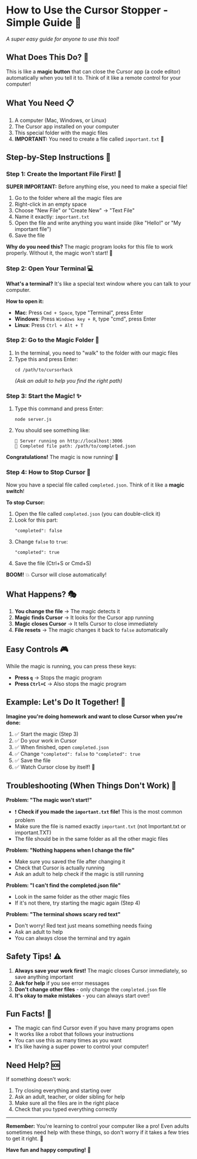 # How to Use the Cursor Stopper - Simple Guide 🚀

*A super easy guide for anyone to use this tool!*

## What Does This Do? 🤔

This is like a **magic button** that can close the Cursor app (a code editor) automatically when you tell it to. Think of it like a remote control for your computer!

## What You Need 📋

1. A computer (Mac, Windows, or Linux)
2. The Cursor app installed on your computer
3. This special folder with the magic files
4. **IMPORTANT:** You need to create a file called `important.txt` 📄

## Step-by-Step Instructions 👣

### Step 1: Create the Important File First! 📄

**SUPER IMPORTANT:** Before anything else, you need to make a special file!

1. Go to the folder where all the magic files are
2. Right-click in an empty space
3. Choose "New File" or "Create New" → "Text File"
4. Name it exactly: `important.txt`
5. Open the file and write anything you want inside (like "Hello!" or "My important file")
6. Save the file

**Why do you need this?** The magic program looks for this file to work properly. Without it, the magic won't start! 🎯

### Step 2: Open Your Terminal 💻

**What's a terminal?** It's like a special text window where you can talk to your computer.

**How to open it:**
- **Mac**: Press `Cmd + Space`, type "Terminal", press Enter
- **Windows**: Press `Windows key + R`, type "cmd", press Enter
- **Linux**: Press `Ctrl + Alt + T`

### Step 2: Go to the Magic Folder 📁

1. In the terminal, you need to "walk" to the folder with our magic files
2. Type this and press Enter:
   ```
   cd /path/to/cursorhack
   ```
   *(Ask an adult to help you find the right path)*

### Step 3: Start the Magic! ✨

1. Type this command and press Enter:
   ```
   node server.js
   ```

2. You should see something like:
   ```
   🚀 Server running on http://localhost:3006
   📂 Completed file path: /path/to/completed.json
   ```

**Congratulations!** The magic is now running! 🎉

### Step 4: How to Stop Cursor 🛑

Now you have a special file called `completed.json`. Think of it like a **magic switch**!

**To stop Cursor:**

1. Open the file called `completed.json` (you can double-click it)
2. Look for this part:
   ```
   "completed": false
   ```
3. Change `false` to `true`:
   ```
   "completed": true
   ```
4. Save the file (Ctrl+S or Cmd+S)

**BOOM!** 💥 Cursor will close automatically!

## What Happens? 🎭

1. **You change the file** → The magic detects it
2. **Magic finds Cursor** → It looks for the Cursor app running
3. **Magic closes Cursor** → It tells Cursor to close immediately
4. **File resets** → The magic changes it back to `false` automatically

## Easy Controls 🎮

While the magic is running, you can press these keys:

- **Press `q`** → Stops the magic program
- **Press `Ctrl+C`** → Also stops the magic program

## Example: Let's Do It Together! 👥

**Imagine you're doing homework and want to close Cursor when you're done:**

1. ✅ Start the magic (Step 3)
2. ✅ Do your work in Cursor
3. ✅ When finished, open `completed.json`
4. ✅ Change `"completed": false` to `"completed": true`
5. ✅ Save the file
6. ✅ Watch Cursor close by itself! 🎉

## Troubleshooting (When Things Don't Work) 🔧

**Problem: "The magic won't start!"**
- ❗ **Check if you made the `important.txt` file!** This is the most common problem
- Make sure the file is named exactly `important.txt` (not Important.txt or important.TXT)
- The file should be in the same folder as all the other magic files

**Problem: "Nothing happens when I change the file"**
- Make sure you saved the file after changing it
- Check that Cursor is actually running
- Ask an adult to help check if the magic is still running

**Problem: "I can't find the completed.json file"**
- Look in the same folder as the other magic files
- If it's not there, try starting the magic again (Step 4)

**Problem: "The terminal shows scary red text"**
- Don't worry! Red text just means something needs fixing
- Ask an adult to help
- You can always close the terminal and try again

## Safety Tips! ⚠️

1. **Always save your work first!** The magic closes Cursor immediately, so save anything important
2. **Ask for help** if you see error messages
3. **Don't change other files** - only change the `completed.json` file
4. **It's okay to make mistakes** - you can always start over!

## Fun Facts! 🌟

- The magic can find Cursor even if you have many programs open
- It works like a robot that follows your instructions
- You can use this as many times as you want
- It's like having a super power to control your computer!

## Need Help? 🆘

If something doesn't work:
1. Try closing everything and starting over
2. Ask an adult, teacher, or older sibling for help
3. Make sure all the files are in the right place
4. Check that you typed everything correctly

---

**Remember:** You're learning to control your computer like a pro! Even adults sometimes need help with these things, so don't worry if it takes a few tries to get it right. 🌟

**Have fun and happy computing!** 🎈
